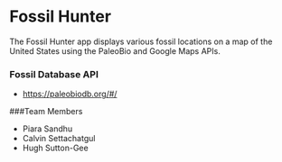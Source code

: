 # Fossil Hunter

The Fossil Hunter app displays various fossil locations on a map of the United States using the PaleoBio and Google Maps APIs.

### Fossil Database API

*  https://paleobiodb.org/#/

###Team Members

*  Piara Sandhu
*  Calvin Settachatgul
*  Hugh Sutton-Gee
